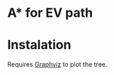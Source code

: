 # A* for EV path

# Instalation

Requires [Graphviz](https://gitlab.com/graphviz/graphviz) to plot the tree.
